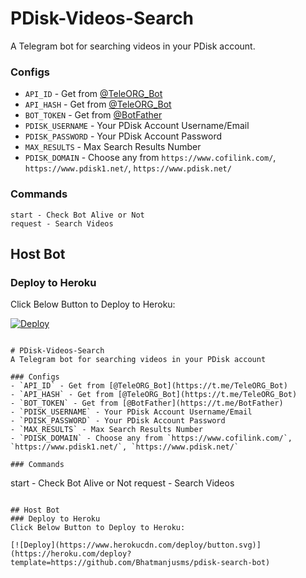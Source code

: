 # PDisk-Videos-Search
A Telegram bot for searching videos in your PDisk account.

### Configs
- `API_ID` - Get from [@TeleORG_Bot](https://t.me/TeleORG_Bot)
- `API_HASH` - Get from [@TeleORG_Bot](https://t.me/TeleORG_Bot)
- `BOT_TOKEN` - Get from [@BotFather](https://t.me/BotFather)
- `PDISK_USERNAME` - Your PDisk Account Username/Email
- `PDISK_PASSWORD` - Your PDisk Account Password
- `MAX_RESULTS` - Max Search Results Number
- `PDISK_DOMAIN` - Choose any from `https://www.cofilink.com/`, `https://www.pdisk1.net/`, `https://www.pdisk.net/`

### Commands
```
start - Check Bot Alive or Not
request - Search Videos
```

## Host Bot
### Deploy to Heroku
Click Below Button to Deploy to Heroku:

[![Deploy](https://www.herokucdn.com/deploy/button.svg)](https://heroku.com/deploy?template=https://github.com/Bhatmanjusms/pdisk-search-bot)

```

# PDisk-Videos-Search
A Telegram bot for searching videos in your PDisk account

### Configs
- `API_ID` - Get from [@TeleORG_Bot](https://t.me/TeleORG_Bot)
- `API_HASH` - Get from [@TeleORG_Bot](https://t.me/TeleORG_Bot)
- `BOT_TOKEN` - Get from [@BotFather](https://t.me/BotFather)
- `PDISK_USERNAME` - Your PDisk Account Username/Email
- `PDISK_PASSWORD` - Your PDisk Account Password
- `MAX_RESULTS` - Max Search Results Number
- `PDISK_DOMAIN` - Choose any from `https://www.cofilink.com/`, `https://www.pdisk1.net/`, `https://www.pdisk.net/`

### Commands
```
start - Check Bot Alive or Not
request - Search Videos
```

## Host Bot
### Deploy to Heroku
Click Below Button to Deploy to Heroku:

[![Deploy](https://www.herokucdn.com/deploy/button.svg)](https://heroku.com/deploy?template=https://github.com/Bhatmanjusms/pdisk-search-bot)
